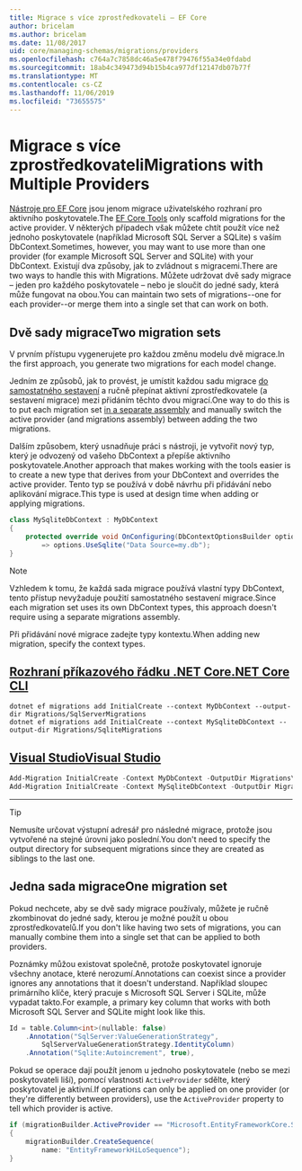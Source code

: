```yaml
---
title: Migrace s více zprostředkovateli – EF Core
author: bricelam
ms.author: bricelam
ms.date: 11/08/2017
uid: core/managing-schemas/migrations/providers
ms.openlocfilehash: c764a7c7858dc46a5e478f79476f55a34e0fdabd
ms.sourcegitcommit: 18ab4c349473d94b15b4ca977df12147db07b77f
ms.translationtype: MT
ms.contentlocale: cs-CZ
ms.lasthandoff: 11/06/2019
ms.locfileid: "73655575"
---
```

# <a name="migrations-with-multiple-providers"></a><span data-ttu-id="08234-102">Migrace s více zprostředkovateli</span><span class="sxs-lookup"><span data-stu-id="08234-102">Migrations with Multiple Providers</span></span>

<span data-ttu-id="08234-103">[Nástroje pro EF Core][1] jsou jenom migrace uživatelského rozhraní pro aktivního poskytovatele.</span><span class="sxs-lookup"><span data-stu-id="08234-103">The [EF Core Tools][1] only scaffold migrations for the active provider.</span></span> <span data-ttu-id="08234-104">V některých případech však můžete chtít použít více než jednoho poskytovatele (například Microsoft SQL Server a SQLite) s vaším DbContext.</span><span class="sxs-lookup"><span data-stu-id="08234-104">Sometimes, however, you may want to use more than one provider (for example Microsoft SQL Server and SQLite) with your DbContext.</span></span> <span data-ttu-id="08234-105">Existují dva způsoby, jak to zvládnout s migracemi.</span><span class="sxs-lookup"><span data-stu-id="08234-105">There are two ways to handle this with Migrations.</span></span> <span data-ttu-id="08234-106">Můžete udržovat dvě sady migrace – jeden pro každého poskytovatele – nebo je sloučit do jedné sady, která může fungovat na obou.</span><span class="sxs-lookup"><span data-stu-id="08234-106">You can maintain two sets of migrations--one for each provider--or merge them into a single set that can work on both.</span></span>

## <a name="two-migration-sets"></a><span data-ttu-id="08234-107">Dvě sady migrace</span><span class="sxs-lookup"><span data-stu-id="08234-107">Two migration sets</span></span>

<span data-ttu-id="08234-108">V prvním přístupu vygenerujete pro každou změnu modelu dvě migrace.</span><span class="sxs-lookup"><span data-stu-id="08234-108">In the first approach, you generate two migrations for each model change.</span></span>

<span data-ttu-id="08234-109">Jedním ze způsobů, jak to provést, je umístit každou sadu migrace [do samostatného sestavení][2] a ručně přepínat aktivní zprostředkovatele (a sestavení migrace) mezi přidáním těchto dvou migrací.</span><span class="sxs-lookup"><span data-stu-id="08234-109">One way to do this is to put each migration set [in a separate assembly][2] and manually switch the active provider (and migrations assembly) between adding the two migrations.</span></span>

<span data-ttu-id="08234-110">Dalším způsobem, který usnadňuje práci s nástroji, je vytvořit nový typ, který je odvozený od vašeho DbContext a přepíše aktivního poskytovatele.</span><span class="sxs-lookup"><span data-stu-id="08234-110">Another approach that makes working with the tools easier is to create a new type that derives from your DbContext and overrides the active provider.</span></span> <span data-ttu-id="08234-111">Tento typ se používá v době návrhu při přidávání nebo aplikování migrace.</span><span class="sxs-lookup"><span data-stu-id="08234-111">This type is used at design time when adding or applying migrations.</span></span>

``` csharp
class MySqliteDbContext : MyDbContext
{
    protected override void OnConfiguring(DbContextOptionsBuilder options)
        => options.UseSqlite("Data Source=my.db");
}
```

> [!NOTE]
> <span data-ttu-id="08234-112">Vzhledem k tomu, že každá sada migrace používá vlastní typy DbContext, tento přístup nevyžaduje použití samostatného sestavení migrace.</span><span class="sxs-lookup"><span data-stu-id="08234-112">Since each migration set uses its own DbContext types, this approach doesn't require using a separate migrations assembly.</span></span>

<span data-ttu-id="08234-113">Při přidávání nové migrace zadejte typy kontextu.</span><span class="sxs-lookup"><span data-stu-id="08234-113">When adding new migration, specify the context types.</span></span>

## <a name="net-core-clitabdotnet-core-cli"></a>[<span data-ttu-id="08234-114">Rozhraní příkazového řádku .NET Core</span><span class="sxs-lookup"><span data-stu-id="08234-114">.NET Core CLI</span></span>](#tab/dotnet-core-cli)

``` Console
dotnet ef migrations add InitialCreate --context MyDbContext --output-dir Migrations/SqlServerMigrations
dotnet ef migrations add InitialCreate --context MySqliteDbContext --output-dir Migrations/SqliteMigrations
```

## <a name="visual-studiotabvs"></a>[<span data-ttu-id="08234-115">Visual Studio</span><span class="sxs-lookup"><span data-stu-id="08234-115">Visual Studio</span></span>](#tab/vs)

``` powershell
Add-Migration InitialCreate -Context MyDbContext -OutputDir Migrations\SqlServerMigrations
Add-Migration InitialCreate -Context MySqliteDbContext -OutputDir Migrations\SqliteMigrations
```

***

> [!TIP]
> <span data-ttu-id="08234-116">Nemusíte určovat výstupní adresář pro následné migrace, protože jsou vytvořené na stejné úrovni jako poslední.</span><span class="sxs-lookup"><span data-stu-id="08234-116">You don't need to specify the output directory for subsequent migrations since they are created as siblings to the last one.</span></span>

## <a name="one-migration-set"></a><span data-ttu-id="08234-117">Jedna sada migrace</span><span class="sxs-lookup"><span data-stu-id="08234-117">One migration set</span></span>

<span data-ttu-id="08234-118">Pokud nechcete, aby se dvě sady migrace používaly, můžete je ručně zkombinovat do jedné sady, kterou je možné použít u obou zprostředkovatelů.</span><span class="sxs-lookup"><span data-stu-id="08234-118">If you don't like having two sets of migrations, you can manually combine them into a single set that can be applied to both providers.</span></span>

<span data-ttu-id="08234-119">Poznámky můžou existovat společně, protože poskytovatel ignoruje všechny anotace, které nerozumí.</span><span class="sxs-lookup"><span data-stu-id="08234-119">Annotations can coexist since a provider ignores any annotations that it doesn't understand.</span></span> <span data-ttu-id="08234-120">Například sloupec primárního klíče, který pracuje s Microsoft SQL Server i SQLite, může vypadat takto.</span><span class="sxs-lookup"><span data-stu-id="08234-120">For example, a primary key column that works with both Microsoft SQL Server and SQLite might look like this.</span></span>

``` csharp
Id = table.Column<int>(nullable: false)
    .Annotation("SqlServer:ValueGenerationStrategy",
        SqlServerValueGenerationStrategy.IdentityColumn)
    .Annotation("Sqlite:Autoincrement", true),
```

<span data-ttu-id="08234-121">Pokud se operace dají použít jenom u jednoho poskytovatele (nebo se mezi poskytovateli liší), pomocí vlastnosti `ActiveProvider` sdělte, který poskytovatel je aktivní.</span><span class="sxs-lookup"><span data-stu-id="08234-121">If operations can only be applied on one provider (or they're differently between providers), use the `ActiveProvider` property to tell which provider is active.</span></span>

``` csharp
if (migrationBuilder.ActiveProvider == "Microsoft.EntityFrameworkCore.SqlServer")
{
    migrationBuilder.CreateSequence(
        name: "EntityFrameworkHiLoSequence");
}
```

  [1]: ../../miscellaneous/cli/index.md
  [2]: projects.md
